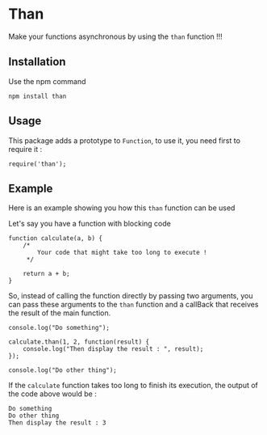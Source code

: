 # Than

Make your functions asynchronous by using the `than` function !!!

## Installation

Use the npm command

    npm install than

## Usage

This package adds a prototype to `Function`, to use it, you need first to require it :

    require('than');

## Example

Here is an example showing you how this `than` function can be used

Let's say you have a function with blocking code

    function calculate(a, b) {
        /*
            Your code that might take too long to execute !
         */

        return a + b;
    }

So, instead of calling the function directly by passing two arguments, you can pass these arguments to the `than` function and a callBack that receives the result of the main function.

    console.log("Do something");

    calculate.than(1, 2, function(result) {
        console.log("Then display the result : ", result);
    });

    console.log("Do other thing");

If the `calculate` function takes too long to finish its execution, the output of the code above would be :

    Do something
    Do other thing
    Then display the result : 3
